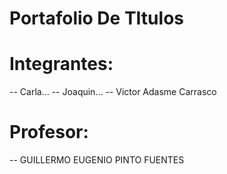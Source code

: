 ﻿# Portafolio De TItulos

 # Integrantes:
 -- Carla...
 -- Joaquin...
 -- Victor Adasme Carrasco

# Profesor:
-- GUILLERMO EUGENIO PINTO FUENTES
